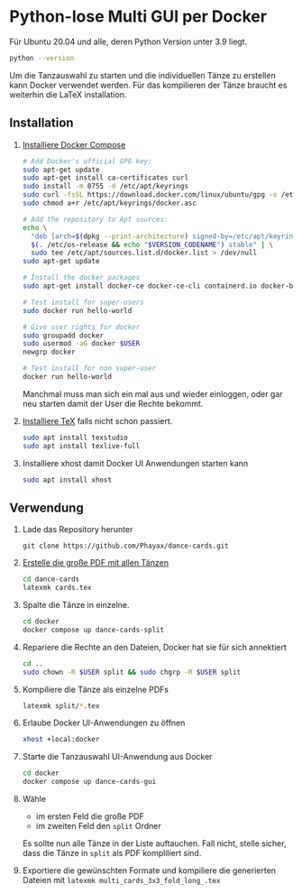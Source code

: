 # Python-lose Multi GUI per Docker

Für Ubuntu 20.04 und alle, deren Python Version unter 3.9 liegt.

```bash
python --version
```

Um die Tanzauswahl zu starten und die individuellen Tänze zu erstellen kann Docker verwendet werden. Für das kompilieren der Tänze braucht es weiterhin die LaTeX installation.

## Installation

1. [Installiere Docker Compose](https://docs.docker.com/engine/install/ubuntu/#install-using-the-repository)

   ```bash
   # Add Docker's official GPG key:
   sudo apt-get update
   sudo apt-get install ca-certificates curl
   sudo install -m 0755 -d /etc/apt/keyrings
   sudo curl -fsSL https://download.docker.com/linux/ubuntu/gpg -o /etc/apt/keyrings/docker.asc
   sudo chmod a+r /etc/apt/keyrings/docker.asc
   
   # Add the repository to Apt sources:
   echo \
     "deb [arch=$(dpkg --print-architecture) signed-by=/etc/apt/keyrings/docker.asc] https://download.docker.com/linux/ubuntu \
     $(. /etc/os-release && echo "$VERSION_CODENAME") stable" | \
     sudo tee /etc/apt/sources.list.d/docker.list > /dev/null
   sudo apt-get update
   
   # Install the docker packages
   sudo apt-get install docker-ce docker-ce-cli containerd.io docker-buildx-plugin docker-compose-plugin
   
   # Test install for super-users
   sudo docker run hello-world
   
   # Give user rights for docker
   sudo groupadd docker
   sudo usermod -aG docker $USER
   newgrp docker
   
   # Test install for non super-user 
   docker run hello-world
   ```

   Manchmal muss man sich ein mal aus und wieder einloggen, oder gar neu starten damit der User die Rechte bekommt.

2. [Installiere TeX](https://github.com/Phayax/dance-cards/?tab=readme-ov-file#vorlage-weiterverwenden) falls nicht schon passiert.

   ```bash
   sudo apt install texstudio
   sudo apt install texlive-full
   ```

3. Installiere xhost damit Docker UI Anwendungen starten kann

   ```bash
   sudo apt install xhost
   ```

## Verwendung

1. Lade das Repository herunter

   ```
   git clone https://github.com/Phayax/dance-cards.git
   ```

2. [Erstelle die große PDF mit allen Tänzen](https://github.com/Phayax/dance-cards/?tab=readme-ov-file#erstellen)

   ```bash
   cd dance-cards
   latexmk cards.tex
   ```

3. Spalte die Tänze in einzelne. 

   ```bash
   cd docker
   docker compose up dance-cards-split
   ```

4. Repariere die Rechte an den Dateien, Docker hat sie für sich annektiert

   ```bash
   cd ..
   sudo chown -R $USER split && sudo chgrp -R $USER split
   ```

5. Kompiliere die Tänze als einzelne PDFs

   ```bash
   latexmk split/*.tex
   ```

6. Erlaube Docker UI-Anwendungen zu öffnen

   ```bash
   xhost +local:docker
   ```

7. Starte die Tanzauswahl UI-Anwendung aus Docker

   ```bash
   cd docker
   docker compose up dance-cards-gui
   ```

8. Wähle 

   * im ersten Feld die große PDF
   * im zweiten Feld den `split` Ordner

   Es sollte nun alle Tänze in der Liste auftauchen. Fall nicht, stelle sicher, dass die Tänze in `split` als PDF kompliliert sind.

9. Exportiere die gewünschten Formate und kompiliere die generierten Dateien mit `latexmk multi_cards_3x3_fold_long_.tex`